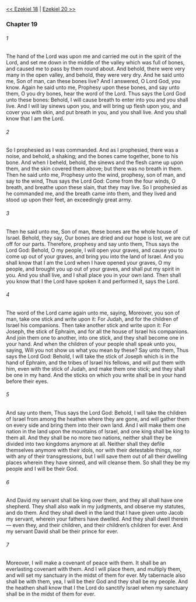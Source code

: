 [<< Ezekiel 18](Ezekiel%2018)  |  [Ezekiel 20 >>](Ezekiel%2020)

### Chapter 19
###### 1
The hand of the Lord was upon me and carried me out in the spirit of the Lord, and set me down in the middle of the valley which was full of bones, and caused me to pass by them round about. And behold, there were very many in the open valley, and behold, they were very dry. And he said unto me, Son of man, can these bones live? And I answered, O Lord God, you know. Again he said unto me, Prophesy upon these bones, and say unto them, O you dry bones, hear the word of the Lord. Thus says the Lord God unto these bones: Behold, I will cause breath to enter into you and you shall live. And I will lay sinews upon you, and will bring up flesh upon you, and cover you with skin, and put breath in you, and you shall live. And you shall know that I am the Lord.

###### 2
So I prophesied as I was commanded. And as I prophesied, there was a noise, and behold, a shaking; and the bones came together, bone to his bone. And when I beheld, behold, the sinews and the flesh came up upon them, and the skin covered them above; but there was no breath in them. Then he said unto me, Prophesy unto the wind, prophesy, son of man, and say to the wind, Thus says the Lord God: Come from the four winds, O breath, and breathe upon these slain, that they may live. So I prophesied as he commanded me, and the breath came into them, and they lived and stood up upon their feet, an exceedingly great army.

###### 3
Then he said unto me, Son of man, these bones are the whole house of Israel. Behold, they say, Our bones are dried and our hope is lost, we are cut off for our parts. Therefore, prophesy and say unto them, Thus says the Lord God: Behold, O my people, I will open your graves, and cause you to come up out of your graves, and bring you into the land of Israel. And you shall know that I am the Lord when I have opened your graves, O my people, and brought you up out of your graves, and shall put my spirit in you. And you shall live, and I shall place you in your own land. Then shall you know that I the Lord have spoken it and performed it, says the Lord.

###### 4
The word of the Lord came again unto me, saying, Moreover, you son of man, take one stick and write upon it: For Judah, and for the children of Israel his companions. Then take another stick and write upon it: For Joseph, the stick of Ephraim, and for all the house of Israel his companions. And join them one to another, into one stick, and they shall become one in your hand. And when the children of your people shall speak unto you, saying, Will you not show us what you mean by these? Say unto them, Thus says the Lord God: Behold, I will take the stick of Joseph which is in the hand of Ephraim, and the tribes of Israel his fellows, and will put them with him, even with the stick of Judah, and make them one stick; and they shall be one in my hand. And the sticks on which you write shall be in your hand before their eyes.

###### 5
And say unto them, Thus says the Lord God: Behold, I will take the children of Israel from among the heathen where they are gone, and will gather them on every side and bring them into their own land. And I will make them one nation in the land upon the mountains of Israel, and one king shall be king to them all. And they shall be no more two nations, neither shall they be divided into two kingdoms anymore at all. Neither shall they defile themselves anymore with their idols, nor with their detestable things, nor with any of their transgressions, but I will save them out of all their dwelling places wherein they have sinned, and will cleanse them. So shall they be my people and I will be their God.

###### 6
And David my servant shall be king over them, and they all shall have one shepherd. They shall also walk in my judgments, and observe my statutes, and do them. And they shall dwell in the land that I have given unto Jacob my servant, wherein your fathers have dwelled. And they shall dwell therein — even they, and their children, and their children’s children for ever. And my servant David shall be their prince for ever.

###### 7
Moreover, I will make a covenant of peace with them. It shall be an everlasting covenant with them. And I will place them, and multiply them, and will set my sanctuary in the midst of them for ever. My tabernacle also shall be with them, yea, I will be their God and they shall be my people. And the heathen shall know that I the Lord do sanctify Israel when my sanctuary shall be in the midst of them for ever.